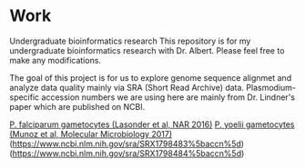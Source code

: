 # Work
Undergraduate bioinformatics research
This repository is for my undergraduate bioinformatics research with Dr. Albert. Please feel free to make any modifications. 

The goal of this project is for us to explore genome sequence alignmet and analyze data quality mainly via SRA (Short Read Archive) data. 
Plasmodium-specific accession numbers we are using here are mainly from Dr. Lindner's paper which are published on NCBI.

[P. falciparum and P. yoelii Sporozoites (our most recent paper, Nat Communications, 2019)]:(https://www.ncbi.nlm.nih.gov/geo/query/acc.cgi?acc=GSE113582)
[P. falciparum gametocytes (Lasonder et al, NAR 2016)](https://www.ncbi.nlm.nih.gov/sra/SRX1470909%5baccn%5d)
[P. yoelii gametocytes (Munoz et al, Molecular Microbiology 2017)](https://www.ncbi.nlm.nih.gov/sra/SRX1798482%5baccn%5d)(https://www.ncbi.nlm.nih.gov/sra/SRX1798483%5baccn%5d)(https://www.ncbi.nlm.nih.gov/sra/SRX1798484%5baccn%5d)
